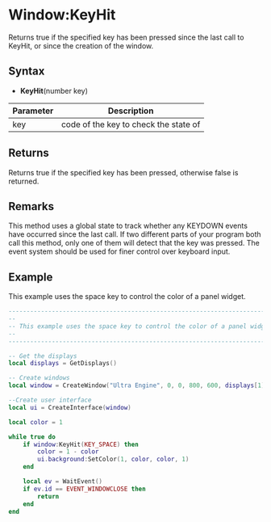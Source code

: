 # Window:KeyHit

Returns true if the specified key has been pressed since the last call to KeyHit, or since the creation of the window.

## Syntax

- **KeyHit**(number key)

| Parameter | Description |
|---|---|
| key | code of the key to check the state of |

## Returns

Returns true if the specified key has been pressed, otherwise false is returned.

## Remarks

This method uses a global state to track whether any KEYDOWN events have occurred since the last call. If two different parts of your program both call this method, only one of them will detect that the key was pressed. The event system should be used for finer control over keyboard input.

## Example

This example uses the space key to control the color of a panel widget.

```lua
-------------------------------------------------------------------------------------------------
--
-- This example uses the space key to control the color of a panel widget.
--
-------------------------------------------------------------------------------------------------

-- Get the displays
local displays = GetDisplays()

-- Create windows
local window = CreateWindow("Ultra Engine", 0, 0, 800, 600, displays[1])

--Create user interface
local ui = CreateInterface(window)

local color = 1

while true do
    if window:KeyHit(KEY_SPACE) then
        color = 1 - color
        ui.background:SetColor(1, color, color, 1)
    end

    local ev = WaitEvent()
    if ev.id == EVENT_WINDOWCLOSE then
        return
    end
end
```
